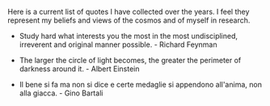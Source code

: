 Here is a current list of quotes I have collected over the years. I feel they represent my beliefs and views of the cosmos and of myself in research.

- Study hard what interests you the most in the most undisciplined, irreverent and original manner possible. - Richard Feynman

- The larger the circle of light becomes, the greater the perimeter of darkness around it. - Albert Einstein

- Il bene si fa ma non si dice e certe medaglie si appendono all'anima, non alla giacca. - Gino Bartali
